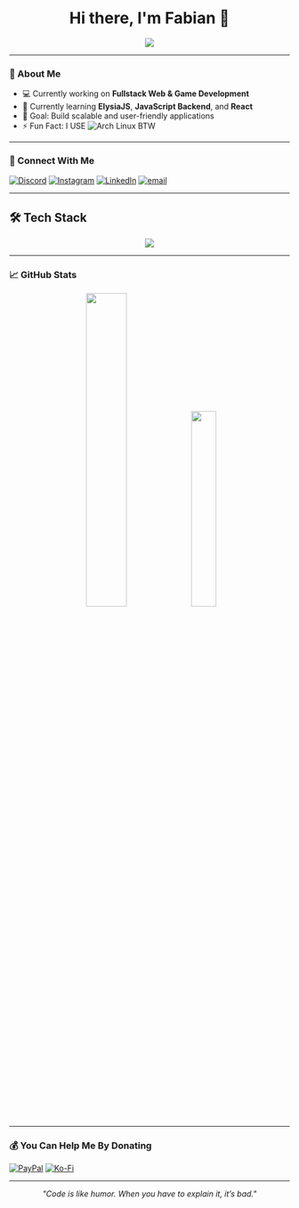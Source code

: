 <!-- Profil Readme -->
<h1 align="center">Hi there, I'm Fabian 👋</h1>

<p align="center">
  <img src="https://readme-typing-svg.demolab.com/?lines=Junior+Developer;Backend+%7C+Frontend+Enthusiast;Always+Learning+New+Things&center=true&width=500&height=50">
</p>

---

### 🚀 About Me
- 💻 Currently working on **Fullstack Web & Game Development**
- 🌱 Currently learning **ElysiaJS**, **JavaScript Backend**, and **React**
- 🎯 Goal: Build scalable and user-friendly applications
- ⚡ Fun Fact: I USE ![Arch Linux](https://img.shields.io/badge/Arch_Linux-1793D1?style=flat&logo=arch-linux&logoColor=white) BTW

---

### 🔗 Connect With Me
[![Discord](https://img.shields.io/badge/Discord-%237289DA.svg?logo=discord&logoColor=white)](https://discordapp.com/users/815473346741010453)
[![Instagram](https://img.shields.io/badge/Instagram-%23E4405F.svg?logo=Instagram&logoColor=white)](https://instagram.com/fabianofficial._)
[![LinkedIn](https://img.shields.io/badge/LinkedIn-%230077B5.svg?logo=linkedin&logoColor=white)](https://linkedin.com/in/FabianRizkyPratama)
[![email](https://img.shields.io/badge/Email-D14836?logo=gmail&logoColor=white)](mailto:fabian25march@gmail.com) 

---

## 🛠 Tech Stack
<p align="center">
  <a href="https://skillicons.dev">
    <img src="https://skillicons.dev/icons?i=php,laravel,javascript,react,mysql,html,css,go,godot,csharp,unity,npm,apache,figma,git" />
  </a>
</p>


---

### 📈 GitHub Stats
<p align="center">
  <img src="https://github-readme-stats.vercel.app/api?username=SukaMCD&theme=tokyonight&hide_border=false&include_all_commits=false&count_private=false" width="38%" />
  <img src="https://github-readme-stats.vercel.app/api/top-langs/?username=SukaMCD&theme=tokyonight&hide_border=false&include_all_commits=false&count_private=false&layout=compact" width="30%" />
</p>

---

### 💰 You Can Help Me By Donating
[![PayPal](https://img.shields.io/badge/PayPal-00457C?style=for-the-badge&logo=paypal&logoColor=white)](https://paypal.me/sukamcd?country.x=ID&locale.x=id_ID)
[![Ko-Fi](https://img.shields.io/badge/Ko--fi-F16061?style=for-the-badge&logo=ko-fi&logoColor=white)](https://ko-fi.com/SukaMCD) 

---

<p align="center">
  <i>"Code is like humor. When you have to explain it, it’s bad."</i>
</p>
